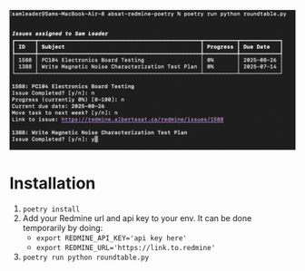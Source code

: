 ![example](./docs/example.png)

# Installation
1. `poetry install`
2. Add your Redmine url and api key to your env. It can be done temporarily by doing:
    - `export REDMINE_API_KEY='api key here'`
    - `export REDMINE_URL='https://link.to.redmine'`
3. `poetry run python roundtable.py`